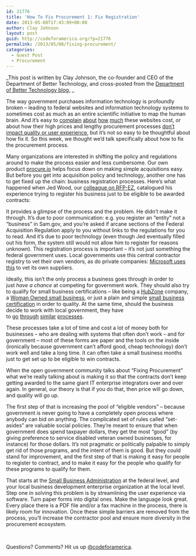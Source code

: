 ```yaml
---
id: 21776
title: 'How To Fix Procurement 1: Fix Registration'
date: 2013-05-08T17:43:09+00:00
author: Clay Johnson
layout: post
guid: http://codeforamerica.org/?p=21776
permalink: /2013/05/08/fixing-procurement/
categories:
  - Guest Post
  - Procurement
---
```

_This post is written by Clay Johnson, the co-founder and CEO of the Department of Better Technology, and cross-posted from the <a href="http://www.dobt.co/Fixing-Procurement-1-Fix-Registration/" target="_blank">Department of Better Technology blog.</a> _

The way government purchases information technology is profoundly broken – leading to federal websites and information technology systems to sometimes cost as much as an entire scientific initiative to map the human brain. And it’s easy to [complain](https://twitter.com/cjoh/status/329260643054125056) [about](https://twitter.com/cjoh/status/329282018674352128) [how](https://twitter.com/cjoh/status/329295834409730049) [much](https://twitter.com/cjoh/status/329306872240820225) these websites cost, or about how their high prices and lengthy procurement processes [don’t impact quality or user experience](https://twitter.com/cjoh/status/329325379150020610), but it’s not so easy to be thoughtful about how fix it. So this week, we thought we’d talk specifically about how to fix the procurement process.

Many organizations are interested in shifting the policy and regulations around to make the process easier and less cumbersome. Our own product [procure.io](http://procure.io/) helps focus down on making simple acquisitions easy. But before you get into acquisition policy and technology, another one has to get fixed up the chain: business registration processes. Here’s what happened when Jed Wood, our [colleague on RFP-EZ](http://wh.gov/innovationfellows), catalogued his experience trying to register his business just to be eligible to be awarded contracts:



It provides a glimpse of the process and the problem. He didn’t make it through. It’s due to poor communication: e.g. you register an “entity” not a “business” in Sam.gov, and you’re asked if arcane sections of the Federal Acquisition Regulation apply to you without links to the regulations for you to read. And it’s due to poor technology (even though Jed eventually filled out his form, the system still would not allow him to register for reasons unknown). This registration process is important – it’s not just something the federal government uses. Local governments use this central contractor registry to vet their own vendors, as do private companies: [Microsoft uses this](https://www.microsoft.com/about/companyinformation/procurement/en/us/register.aspx) to vet its own suppliers.

Ideally, this isn’t the only process a business goes through in order to just _have a chance_ at competing for government work. They should also try to qualify for small business certifications – like being a [HubZone](http://www.sba.gov/category/navigation-structure/contracting/doing-business-with-government/small-business-certifications-audiences/hubzone-certifi) company, a [Woman Owned small business](http://www.sba.gov/content/women-owned-small-business-federal-contract-program), or just a plain and simple [small business certification](http://www.sba.gov/content/small-business-certification-0) in order to quality. At the same time, should the business decide to work with local government, they have to [go](http://sfgsa.org/index.aspx?page=6130) [through](https://business.phila.gov/Pages/LocalBusinessEntityCertification.aspx?stage=start&type=all%20business%20types&section=financing%20%26%20incentives&BSPContentListItem=Local%20Business%20Entity%20Certification) [similar](http://www.somwba.state.ma.us/Content/certification/certification.aspx) [processes](http://www2.oaklandnet.com/Government/o/CityAdministration/d/CP/s/LocalSmallLocalBusinessCertification/index.htm).

These processes take a lot of time and cost a lot of money both for businesses – who are dealing with systems that often don’t work – and for government – most of these forms are paper and the tools on the inside (ironically because government can’t afford good, cheap technology) don’t work well and take a long time. It can often take a small business months just to get set up to be eligible to win contracts.

When the open government community talks about “Fixing Procurement” what we’re really talking about is making it so that the contracts don’t keep getting awarded to the same giant IT enterprise integrators over and over again. In general, our theory is that if you do that, then price will go down, and quality will go up.

The first step of that is increasing the pool of “eligible vendors” – because government is never going to have a completely open process where anybody can bid on anything. The complicated set of rules called “set-asides” are valuable social policies. They’re meant to ensure that when government does spend taxpayer dollars, they get the most “good” (by giving preference to service disabled veteran owned businesses, for instance) for those dollars. It’s not pragmatic or politically palpable to simply get rid of those programs, and the intent of them is good. But they could stand for improvement, and the first step of that is making it easy for people to register to contract, and to make it easy for the people who qualify for these programs to qualify for them.

That starts at the [Small Business Administration](http://sba.gov/) at the federal level, and your local business development enterprise organization at the local level. Step one in solving this problem is by streamlining the user experience via software. Turn paper forms into digital ones. Make the language look great. Every place there is a PDF file and/or a fax machine in the process, there is likely room for innovation. Once these simple barriers are removed from the process, you’ll increase the contractor pool and ensure more diversity in the procurement ecosystem.

&nbsp;

Questions? Comments? Hit us up <a href="http://twitter.com/codeforamerica" target="_blank">@codeforamerica</a>.